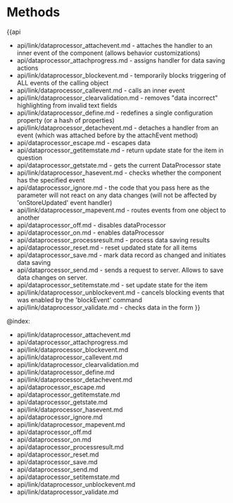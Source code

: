 Methods
=======

{{api
- api/link/dataprocessor_attachevent.md - attaches the handler to an inner event of the component (allows behavior customizations)
- api/dataprocessor_attachprogress.md - assigns handler for data saving actions
- api/link/dataprocessor_blockevent.md - temporarily blocks triggering of ALL events of the calling object
- api/link/dataprocessor_callevent.md - calls an inner event
- api/link/dataprocessor_clearvalidation.md - removes "data incorrect" highlighting from invalid text fields
- api/link/dataprocessor_define.md - redefines a single configuration property (or a hash of properties)
- api/link/dataprocessor_detachevent.md - detaches a handler from an event (which was attached before by the attachEvent method)
- api/dataprocessor_escape.md - escapes data
- api/dataprocessor_getitemstate.md - return update state for the item in question
- api/dataprocessor_getstate.md - gets the current DataProcessor state
- api/link/dataprocessor_hasevent.md - checks whether the component has the specified event
- api/dataprocessor_ignore.md - the code that you pass here as the parameter will not react on any data changes (will not be affected by 'onStoreUpdated' event handler)
- api/link/dataprocessor_mapevent.md - routes events from one object to another
- api/dataprocessor_off.md - disables dataProcessor
- api/dataprocessor_on.md - enables dataProcessor
- api/dataprocessor_processresult.md - process data saving results
- api/dataprocessor_reset.md - reset updated state for all items
- api/dataprocessor_save.md - mark data record as changed and initiates data saving
- api/dataprocessor_send.md - sends a request to server. Allows to save data changes on server.
- api/dataprocessor_setitemstate.md - set update state for the item
- api/link/dataprocessor_unblockevent.md - cancels blocking events that was enabled by the 'blockEvent' command
- api/link/dataprocessor_validate.md - checks data in the form
}}

@index:
- api/link/dataprocessor_attachevent.md
- api/dataprocessor_attachprogress.md
- api/link/dataprocessor_blockevent.md
- api/link/dataprocessor_callevent.md
- api/link/dataprocessor_clearvalidation.md
- api/link/dataprocessor_define.md
- api/link/dataprocessor_detachevent.md
- api/dataprocessor_escape.md
- api/dataprocessor_getitemstate.md
- api/dataprocessor_getstate.md
- api/link/dataprocessor_hasevent.md
- api/dataprocessor_ignore.md
- api/link/dataprocessor_mapevent.md
- api/dataprocessor_off.md
- api/dataprocessor_on.md
- api/dataprocessor_processresult.md
- api/dataprocessor_reset.md
- api/dataprocessor_save.md
- api/dataprocessor_send.md
- api/dataprocessor_setitemstate.md
- api/link/dataprocessor_unblockevent.md
- api/link/dataprocessor_validate.md


